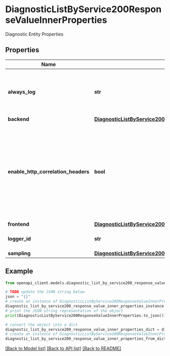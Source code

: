 # DiagnosticListByService200ResponseValueInnerProperties

Diagnostic Entity Properties

## Properties

Name | Type | Description | Notes
------------ | ------------- | ------------- | -------------
**always_log** | **str** | Specifies for what type of messages sampling settings should not apply. | [optional] 
**backend** | [**DiagnosticListByService200ResponseValueInnerPropertiesBackend**](DiagnosticListByService200ResponseValueInnerPropertiesBackend.md) |  | [optional] 
**enable_http_correlation_headers** | **bool** | Whether to process Correlation Headers coming to Api Management Service. Only applicable to Application Insights diagnostics. Default is true. | [optional] 
**frontend** | [**DiagnosticListByService200ResponseValueInnerPropertiesBackend**](DiagnosticListByService200ResponseValueInnerPropertiesBackend.md) |  | [optional] 
**logger_id** | **str** | Resource Id of a target logger. | 
**sampling** | [**DiagnosticListByService200ResponseValueInnerPropertiesSampling**](DiagnosticListByService200ResponseValueInnerPropertiesSampling.md) |  | [optional] 

## Example

```python
from openapi_client.models.diagnostic_list_by_service200_response_value_inner_properties import DiagnosticListByService200ResponseValueInnerProperties

# TODO update the JSON string below
json = "{}"
# create an instance of DiagnosticListByService200ResponseValueInnerProperties from a JSON string
diagnostic_list_by_service200_response_value_inner_properties_instance = DiagnosticListByService200ResponseValueInnerProperties.from_json(json)
# print the JSON string representation of the object
print(DiagnosticListByService200ResponseValueInnerProperties.to_json())

# convert the object into a dict
diagnostic_list_by_service200_response_value_inner_properties_dict = diagnostic_list_by_service200_response_value_inner_properties_instance.to_dict()
# create an instance of DiagnosticListByService200ResponseValueInnerProperties from a dict
diagnostic_list_by_service200_response_value_inner_properties_from_dict = DiagnosticListByService200ResponseValueInnerProperties.from_dict(diagnostic_list_by_service200_response_value_inner_properties_dict)
```
[[Back to Model list]](../README.md#documentation-for-models) [[Back to API list]](../README.md#documentation-for-api-endpoints) [[Back to README]](../README.md)



